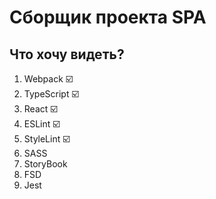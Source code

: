 # Сборщик проекта SPA
## Что хочу видеть?
1. Webpack ☑️
2. TypeScript ☑️
3. React ☑️
4. ESLint ☑️
5. StyleLint ☑️
6. SASS
7. StoryBook
8. FSD
9. Jest

